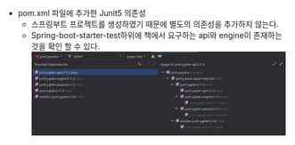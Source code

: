 - pom.xml 파일에 추가한 Junit5 의존성
    - 스프링부트 프로젝트를 생성하였기 때문에 별도의 의존성을 추가하지 않는다.
    - Spring-boot-starter-test하위에 책에서 요구하는 api와 engine이 존재하는 것을 확인 할 수 있다.
    ![springboot-junit.jpg](docs/images/springboot-junit.jpg)